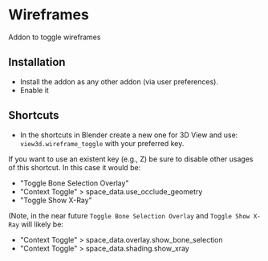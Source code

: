 # Wireframes
Addon to toggle wireframes

## Installation
* Install the addon as any other addon (via user preferences).
* Enable it

## Shortcuts
* In the shortcuts in Blender create a new one for 3D View and use:
`view3d.wireframe_toggle` with your preferred key.

If you want to use an existent key (e.g., Z) be sure to disable other usages of this shortcut.
In this case it would be:
* "Toggle Bone Selection Overlay"
* "Context Toggle" > space_data.use_occlude_geometry
* "Toggle Show X-Ray"

(Note, in the near future `Toggle Bone Selection Overlay` and `Toggle Show X-Ray` will likely be:
 * "Context Toggle" > space_data.overlay.show_bone_selection
 * "Context Toggle" > space_data.shading.show_xray
